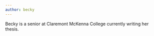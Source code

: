 ```yaml
---
author: becky
---
```


Becky is a senior at Claremont McKenna College currently writing her thesis.
